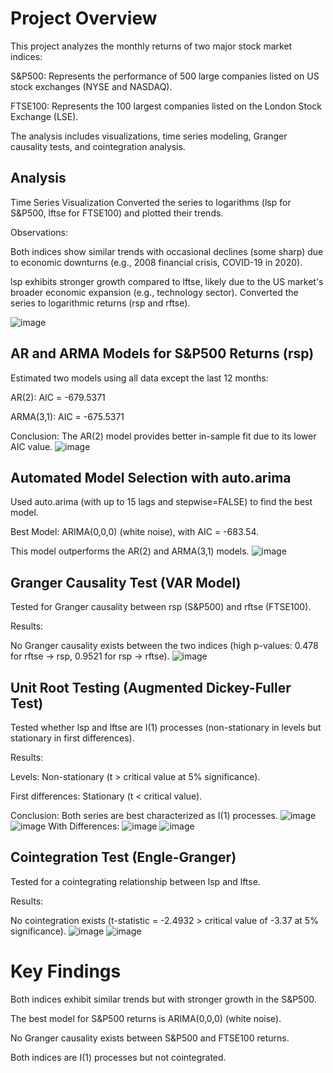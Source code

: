 # Project Overview
This project analyzes the monthly returns of two major stock market indices:

S&P500: Represents the performance of 500 large companies listed on US stock exchanges (NYSE and NASDAQ).

FTSE100: Represents the 100 largest companies listed on the London Stock Exchange (LSE).

The analysis includes visualizations, time series modeling, Granger causality tests, and cointegration analysis.

## Analysis
Time Series Visualization
Converted the series to logarithms (lsp for S&P500, lftse for FTSE100) and plotted their trends.

Observations:

Both indices show similar trends with occasional declines (some sharp) due to economic downturns (e.g., 2008 financial crisis, COVID-19 in 2020).

lsp exhibits stronger growth compared to lftse, likely due to the US market's broader economic expansion (e.g., technology sector).
Converted the series to logarithmic returns (rsp and rftse).

![image](https://github.com/user-attachments/assets/45f92f74-3633-4141-9285-c1cc001ac134)

## AR and ARMA Models for S&P500 Returns (rsp)
Estimated two models using all data except the last 12 months:

AR(2): AIC = -679.5371

ARMA(3,1): AIC = -675.5371

Conclusion: The AR(2) model provides better in-sample fit due to its lower AIC value.
![image](https://github.com/user-attachments/assets/9b90611c-fffe-4350-846e-5f7b40c59d17)

## Automated Model Selection with auto.arima
Used auto.arima (with up to 15 lags and stepwise=FALSE) to find the best model.

Best Model: ARIMA(0,0,0) (white noise), with AIC = -683.54.

This model outperforms the AR(2) and ARMA(3,1) models.
![image](https://github.com/user-attachments/assets/95f39076-8137-4f60-b0c5-e549cc9e7c39)

## Granger Causality Test (VAR Model)
Tested for Granger causality between rsp (S&P500) and rftse (FTSE100).

Results:

No Granger causality exists between the two indices (high p-values: 0.478 for rftse → rsp, 0.9521 for rsp → rftse).
![image](https://github.com/user-attachments/assets/9e1ab84d-e86f-498c-9cc2-8ce583b593da)

## Unit Root Testing (Augmented Dickey-Fuller Test)
Tested whether lsp and lftse are I(1) processes (non-stationary in levels but stationary in first differences).

Results:

Levels: Non-stationary (t > critical value at 5% significance).

First differences: Stationary (t < critical value).

Conclusion: Both series are best characterized as I(1) processes.
![image](https://github.com/user-attachments/assets/c31fa568-7ba8-4de3-9c4f-8b06f2a6a9a0)
![image](https://github.com/user-attachments/assets/2e599f0d-3ac4-4db0-93e5-7ea54ed7e3a9)
                               With Differences:
![image](https://github.com/user-attachments/assets/31bf53ff-a4b6-4642-9815-12ad875e5b48)
![image](https://github.com/user-attachments/assets/a7598e08-d7b1-40b9-9567-e16df3bad17b)

## Cointegration Test (Engle-Granger)
Tested for a cointegrating relationship between lsp and lftse.

Results:

No cointegration exists (t-statistic = -2.4932 > critical value of -3.37 at 5% significance).
![image](https://github.com/user-attachments/assets/964231cc-af0a-4876-92c7-c93a67239f43)
![image](https://github.com/user-attachments/assets/e2ddcc08-54fa-4b52-a936-0baac930a693)

# Key Findings
Both indices exhibit similar trends but with stronger growth in the S&P500.

The best model for S&P500 returns is ARIMA(0,0,0) (white noise).

No Granger causality exists between S&P500 and FTSE100 returns.

Both indices are I(1) processes but not cointegrated.




